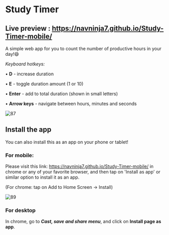 # Study Timer #

## Live preview : https://navninja7.github.io/Study-Timer-mobile/ ##

A simple web app for you to count the number of productive hours in your day!😄


_Keyboard hotkeys:_

• __D__ - increase duration

• __E__ - toggle duration amount (1 or 10)

• __Enter__ - add to total duration (shown in small letters)

• __Arrow keys__ - navigate between hours, minutes and seconds

![87](https://github.com/user-attachments/assets/92297e7b-9d47-443c-aed6-e7b3c9a48ed3)

## Install the app ##

You can also install this as an app on your phone or tablet!

### For mobile: ###

Please visit this link:  https://navninja7.github.io/Study-Timer-mobile/ in chrome or any of your favorite browser, and then tap on 'Install as app' or similar option to install it as an app.

(For chrome: tap on Add to Home Screen -> Install)

![89](https://github.com/user-attachments/assets/8addb349-858d-456d-9cb2-4df7c7b9199f)

### For desktop ###

In chrome, go to ___Cast, save and share menu___, and click on  __Install page as app__.

















